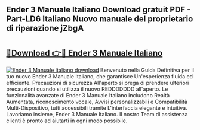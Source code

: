 ## Ender 3 Manuale Italiano Download gratuit PDF - Part-LD6 Italiano Nuovo manuale del proprietario di riparazione jZbgA

# <h2><a href="http://dfc18q.blite.top/?on=Ender+3+Manuale+Italiano">🔗Download 👉🔴 Ender 3 Manuale Italiano</a></h2>

[![Ender 3 Manuale Italiano download](https://i.imgur.com/lujVjoI.png)](http://dfc18q.blite.top/?on=Ender+3+Manuale+Italiano)
Benvenuto nella Guida Definitiva per il tuo nuovo Ender 3 Manuale Italiano, che garantisce Un'esperienza fluida ed efficiente. Precauzioni di sicurezza All'aperto si prega di prendere ulteriori precauzioni quando si utilizza il nuovo REDDDDDDD all'aperto. Le funzionalità avanzate di Ender 3 Manuale Italiano includono Realtà Aumentata, riconoscimento vocale, Avvisi personalizzabili e Compatibilità Multi-Dispositivo, tutti accessibili tramite L'interfaccia elegante e intuitiva. Lavoriamo insieme, Ender 3 Manuale Italiano. Il nostro Team di assistenza clienti è pronto ad aiutarti in ogni modo possibile.
